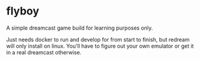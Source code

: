 # flyboy

A simple dreamcast game build for learning purposes only.

Just needs docker to run and develop for from start to finish, but redream will only install on linux. You'll have to figure out your own emulator or get it in a real dreamcast otherwise.
